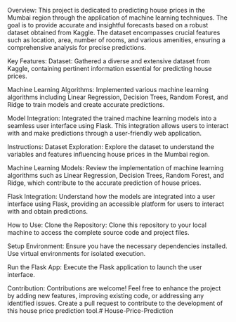 Overview: This project is dedicated to predicting house prices in the Mumbai region through the application of machine learning techniques. The goal is to provide accurate and insightful forecasts based on a robust dataset obtained from Kaggle. The dataset encompasses crucial features such as location, area, number of rooms, and various amenities, ensuring a comprehensive analysis for precise predictions.

Key Features: Dataset: Gathered a diverse and extensive dataset from Kaggle, containing pertinent information essential for predicting house prices.

Machine Learning Algorithms: Implemented various machine learning algorithms including Linear Regression, Decision Trees, Random Forest, and Ridge to train models and create accurate predictions.

Model Integration: Integrated the trained machine learning models into a seamless user interface using Flask. This integration allows users to interact with and make predictions through a user-friendly web application.

Instructions: Dataset Exploration: Explore the dataset to understand the variables and features influencing house prices in the Mumbai region.

Machine Learning Models: Review the implementation of machine learning algorithms such as Linear Regression, Decision Trees, Random Forest, and Ridge, which contribute to the accurate prediction of house prices.

Flask Integration: Understand how the models are integrated into a user interface using Flask, providing an accessible platform for users to interact with and obtain predictions.

How to Use: Clone the Repository: Clone this repository to your local machine to access the complete source code and project files.

Setup Environment: Ensure you have the necessary dependencies installed. Use virtual environments for isolated execution.

Run the Flask App: Execute the Flask application to launch the user interface.

Contribution: Contributions are welcome! Feel free to enhance the project by adding new features, improving existing code, or addressing any identified issues. Create a pull request to contribute to the development of this house price prediction tool.# House-Price-Prediction
